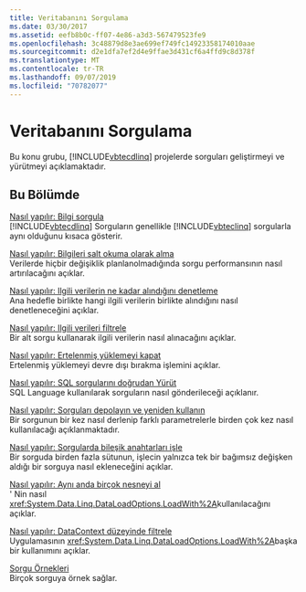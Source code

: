 ```yaml
---
title: Veritabanını Sorgulama
ms.date: 03/30/2017
ms.assetid: eefb8b0c-ff07-4e86-a3d3-567479523fe9
ms.openlocfilehash: 3c48879d8e3ae699ef749fc14923358174010aae
ms.sourcegitcommit: d2e1dfa7ef2d4e9ffae3d431cf6a4ffd9c8d378f
ms.translationtype: MT
ms.contentlocale: tr-TR
ms.lasthandoff: 09/07/2019
ms.locfileid: "70782077"
---
```

# <a name="querying-the-database"></a>Veritabanını Sorgulama
Bu konu grubu, [!INCLUDE[vbtecdlinq](../../../../../../includes/vbtecdlinq-md.md)] projelerde sorguları geliştirmeyi ve yürütmeyi açıklamaktadır.  
  
## <a name="in-this-section"></a>Bu Bölümde  
 [Nasıl yapılır: Bilgi sorgula](how-to-query-for-information.md)  
 [!INCLUDE[vbtecdlinq](../../../../../../includes/vbtecdlinq-md.md)] Sorguların genellikle [!INCLUDE[vbteclinq](../../../../../../includes/vbteclinq-md.md)] sorgularla aynı olduğunu kısaca gösterir.  
  
 [Nasıl yapılır: Bilgileri salt okuma olarak alma](how-to-retrieve-information-as-read-only.md)  
 Verilerde hiçbir değişiklik planlanolmadığında sorgu performansının nasıl artırılacağını açıklar.  
  
 [Nasıl yapılır: Ilgili verilerin ne kadar alındığını denetleme](how-to-control-how-much-related-data-is-retrieved.md)  
 Ana hedefle birlikte hangi ilgili verilerin birlikte alındığını nasıl denetleneceğini açıklar.  
  
 [Nasıl yapılır: Ilgili verileri filtrele](how-to-filter-related-data.md)  
 Bir alt sorgu kullanarak ilgili verilerin nasıl alınacağını açıklar.  
  
 [Nasıl yapılır: Ertelenmiş yüklemeyi kapat](how-to-turn-off-deferred-loading.md)  
 Ertelenmiş yüklemeyi devre dışı bırakma işlemini açıklar.  
  
 [Nasıl yapılır: SQL sorgularını doğrudan Yürüt](how-to-directly-execute-sql-queries.md)  
 SQL Language kullanılarak sorguların nasıl gönderileceği açıklanır.  
  
 [Nasıl yapılır: Sorguları depolayın ve yeniden kullanın](how-to-store-and-reuse-queries.md)  
 Bir sorgunun bir kez nasıl derlenip farklı parametrelerle birden çok kez nasıl kullanılacağı açıklanmaktadır.  
  
 [Nasıl yapılır: Sorgularda bileşik anahtarları işle](how-to-handle-composite-keys-in-queries.md)  
 Bir sorguda birden fazla sütunun, işlecin yalnızca tek bir bağımsız değişken aldığı bir sorguya nasıl ekleneceğini açıklar.  
  
 [Nasıl yapılır: Aynı anda birçok nesneyi al](how-to-retrieve-many-objects-at-once.md)  
 ' Nin nasıl <xref:System.Data.Linq.DataLoadOptions.LoadWith%2A>kullanılacağını açıklar.  
  
 [Nasıl yapılır: DataContext düzeyinde filtrele](how-to-filter-at-the-datacontext-level.md)  
 Uygulamasının <xref:System.Data.Linq.DataLoadOptions.LoadWith%2A>başka bir kullanımını açıklar.  
  
 [Sorgu Örnekleri](query-examples.md)  
 Birçok sorguya örnek sağlar.
